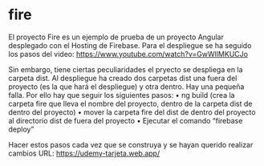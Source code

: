 # fire
El proyecto Fire es un ejemplo de prueba de un proyecto Angular desplegado con el Hosting de Firebase.
Para el despliegue se ha seguido los pasos del video:
https://www.youtube.com/watch?v=GwWIlMKUCJo

Sin embargo, tiene ciertas peculiaridades el pryecto se despliega en la carpeta dist. Al despliegue  ha creado dos carpetas dist una fuera del proyecto (es la que hará el despliegue)    y otra dentro.
Hay una pequeña falla. Por ello hay que seguir los siguientes pasos:
•	ng build (crea la carpeta fire  que lleva el nombre del proyecto, dentro de la carpeta dist de dentro del proyecto)
•	mover la carpeta fire del dist de dentro del proyecto al directorio dist de fuera del proyecto 
•	Ejecutar el comando “firebase deploy”

Hacer estos pasos cada vez que se construya  y se hayan querido realizar cambios
URL: https://udemy-tarjeta.web.app/
